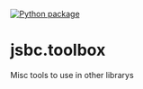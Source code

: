 [![Python package](https://github.com/jonisb/jsbc.toolbox/workflows/Python%20package/badge.svg)](https://github.com/jonisb/jsbc.toolbox/actions)

# jsbc.toolbox
 Misc tools to use in other librarys

